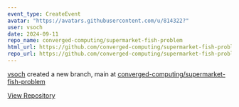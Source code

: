 ```yaml
---
event_type: CreateEvent
avatar: "https://avatars.githubusercontent.com/u/814322?"
user: vsoch
date: 2024-09-11
repo_name: converged-computing/supermarket-fish-problem
html_url: https://github.com/converged-computing/supermarket-fish-problem
repo_url: https://github.com/converged-computing/supermarket-fish-problem
---
```


<a href='https://github.com/vsoch' target='_blank'>vsoch</a> created a new branch, main at <a href='https://github.com/converged-computing/supermarket-fish-problem' target='_blank'>converged-computing/supermarket-fish-problem</a>

<a href='https://github.com/converged-computing/supermarket-fish-problem' target='_blank'>View Repository</a>